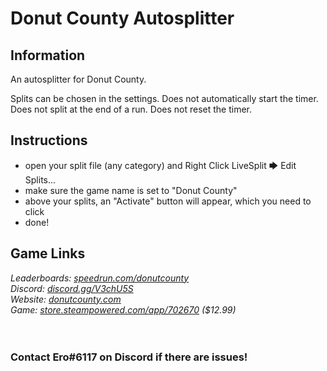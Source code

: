 # Donut County Autosplitter
## Information
An autosplitter for Donut County.

Splits can be chosen in the settings. Does not automatically start the timer. Does not split at the end of a run. Does not reset the timer.
## Instructions
* open your split file (any category) and Right Click LiveSplit 🡆 Edit Splits...
* make sure the game name is set to "Donut County"
* above your splits, an "Activate" button will appear, which you need to click
* done!
## Game Links
*Leaderboards: [speedrun.com/donutcounty](https://speedrun.com/donutcounty)*  
*Discord: [discord.gg/V3chU5S](https://discord.gg/V3chU5S)*  
*Website: [donutcounty.com](http://www.donutcounty.com/)*  
*Game: [store.steampowered.com/app/702670](https://store.steampowered.com/app/702670) ($12.99)*
​  
​  
​
### Contact Ero#6117 on Discord if there are issues!
